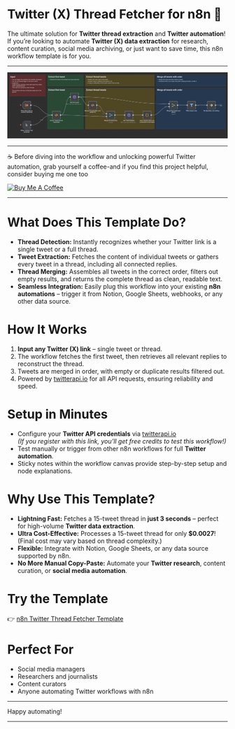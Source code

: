 # Twitter (X) Thread Fetcher for n8n 🚀

The ultimate solution for **Twitter thread extraction** and **Twitter automation**!  
If you’re looking to automate **Twitter (X) data extraction** for research, content curation, social media archiving, or just want to save time, this n8n workflow template is for you.

---

![Twitter Thread Fetcher Demo](/img/twitter-thread-fetch.png)

---

☕ Before diving into the workflow and unlocking powerful Twitter automation, grab yourself a coffee-and if you find this project helpful, consider buying me one too

<a href="https://buymeacoffee.com/enescingoz" target="_blank"><img src="https://cdn.buymeacoffee.com/buttons/default-orange.png" alt="Buy Me A Coffee" height="41" width="174"></a>

--- 

# What Does This Template Do?

* **Thread Detection:** Instantly recognizes whether your Twitter link is a single tweet or a full thread.
* **Tweet Extraction:** Fetches the content of individual tweets or gathers every tweet in a thread, including all connected replies.
* **Thread Merging:** Assembles all tweets in the correct order, filters out empty results, and returns the complete thread as clean, readable text.
* **Seamless Integration:** Easily plug this workflow into your existing **n8n automations** – trigger it from Notion, Google Sheets, webhooks, or any other data source.

# How It Works

1. **Input any Twitter (X) link** – single tweet or thread.
2. The workflow fetches the first tweet, then retrieves all relevant replies to reconstruct the thread.
3. Tweets are merged in order, with empty or duplicate results filtered out.
4. Powered by [twitterapi.io](https://twitterapi.io/?ref=enescn666) for all API requests, ensuring reliability and speed.

# Setup in Minutes

* Configure your **Twitter API credentials** via [twitterapi.io](https://twitterapi.io/?ref=enescn666)  
  _(If you register with this link, you’ll get free credits to test this workflow!)_
* Test manually or trigger from other n8n workflows for full **Twitter automation**.
* Sticky notes within the workflow canvas provide step-by-step setup and node explanations.

# Why Use This Template?

* **Lightning Fast:** Fetches a 15-tweet thread in **just 3 seconds** – perfect for high-volume **Twitter data extraction**.
* **Ultra Cost-Effective:** Processes a 15-tweet thread for only **$0.0027**! (Final cost may vary based on thread complexity.)
* **Flexible:** Integrate with Notion, Google Sheets, or any data source supported by n8n.
* **No More Manual Copy-Paste:** Automate your **Twitter research**, content curation, or **social media automation**.

# Try the Template

👉 [n8n Twitter Thread Fetcher Template](https://n8n.io/workflows/4088-extract-and-merge-twitter-x-threads-using-twitterapiio/)

# Perfect For

* Social media managers
* Researchers and journalists
* Content curators
* Anyone automating Twitter workflows with n8n

---

Happy automating!

---